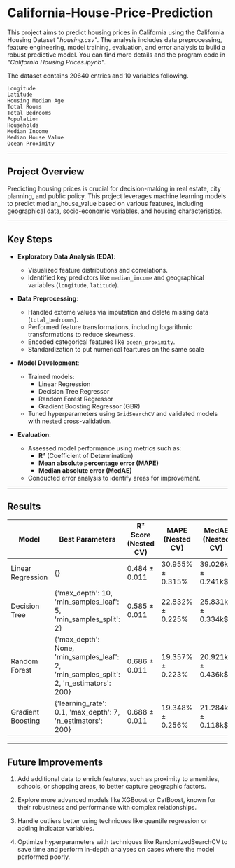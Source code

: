 # California-House-Price-Prediction

This project aims to predict housing prices in California using the California Housing Dataset "_housing.csv_". The analysis includes data preprocessing, feature engineering, model training, evaluation, and error analysis to build a robust predictive model. You can find more details and the program code in "_California Housing Prices.ipynb_".

The dataset contains 20640 entries and 10 variables following.

    Longitude
    Latitude
    Housing Median Age
    Total Rooms
    Total Bedrooms
    Population
    Households
    Median Income
    Median House Value
    Ocean Proximity

---

## **Project Overview**

Predicting housing prices is crucial for decision-making in real estate, city planning, and public policy. This project leverages machine learning models to predict median_house_value based on various features, including geographical data, socio-economic variables, and housing characteristics.

---

## **Key Steps**

- **Exploratory Data Analysis (EDA)**:
  - Visualized feature distributions and correlations.
  - Identified key predictors like `median_income` and geographical variables (`longitude`, `latitude`).

- **Data Preprocessing**:
  - Handled exteme values via imputation and delete missing data (`total_bedrooms`).
  - Performed feature transformations, including logarithmic transformations to reduce skewness.
  - Encoded categorical features like `ocean_proximity`.
  - Standardization to put numerical feartures on the same scale     

- **Model Development**:
  - Trained models:
    - Linear Regression
    - Decision Tree Regressor
    - Random Forest Regressor
    - Gradient Boosting Regressor (GBR)
  - Tuned hyperparameters using `GridSearchCV` and validated models with nested cross-validation.

- **Evaluation**:
  - Assessed model performance using metrics such as:
    - **R²** (Coefficient of Determination)
    - **Mean absolute percentage error (MAPE)**
    - **Median absolute error (MedAE)**
  - Conducted error analysis to identify areas for improvement.

---

## **Results**
| Model              | Best Parameters                                                                 | R² Score (Nested CV) | MAPE (Nested CV)      | MedAE (Nested CV)        |
|--------------------|---------------------------------------------------------------------------------|-----------------------|-----------------------|--------------------------|
| Linear Regression  | {}                                                                              | 0.484 ± 0.011        | 30.955% ± 0.315%      | 39.026k$ ± 0.241k$       |
| Decision Tree      | {'max_depth': 10, 'min_samples_leaf': 5, 'min_samples_split': 2}                | 0.585 ± 0.011        | 22.832% ± 0.225%      | 25.831k$ ± 0.334k$       |
| Random Forest      | {'max_depth': None, 'min_samples_leaf': 2, 'min_samples_split': 2, 'n_estimators': 200} | 0.686 ± 0.011        | 19.357% ± 0.223%      | 20.921k$ ± 0.436k$       |
| Gradient Boosting  | {'learning_rate': 0.1, 'max_depth': 7, 'n_estimators': 200}                     | 0.688 ± 0.011        | 19.348% ± 0.256%      | 21.284k$ ± 0.118k$       |

---

## **Future Improvements**

1. Add additional data to enrich features, such as proximity to amenities, schools, or shopping areas, to better capture geographic factors.
    
2. Explore more advanced models like XGBoost or CatBoost, known for their robustness and performance with complex relationships.
    
3. Handle outliers better using techniques like quantile regression or adding indicator variables.
    
4. Optimize hyperparameters with techniques like RandomizedSearchCV to save time and perform in-depth analyses on cases where the model performed poorly.
